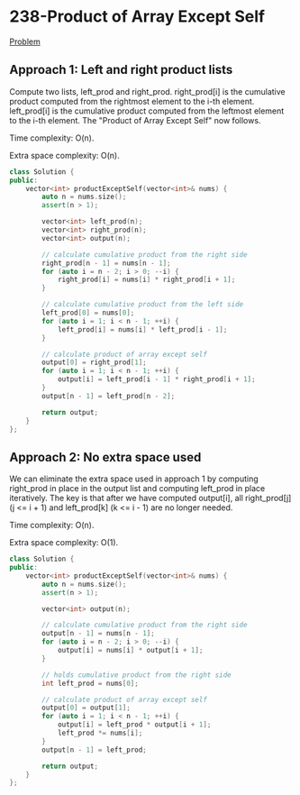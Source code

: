 # 238-Product of Array Except Self

[Problem](https://leetcode.com/problems/product-of-array-except-self/)

## Approach 1: Left and right product lists

Compute two lists, left_prod and right_prod. right_prod[i] is the cumulative product computed from the rightmost element to the i-th element. left_prod[i] is the cumulative product computed from the leftmost element to the i-th element. The "Product of Array Except Self" now follows.

Time complexity: O(n).

Extra space complexity: O(n).

```c++
class Solution {
public:
    vector<int> productExceptSelf(vector<int>& nums) {
        auto n = nums.size();
        assert(n > 1);

        vector<int> left_prod(n);
        vector<int> right_prod(n);
        vector<int> output(n);

        // calculate cumulative product from the right side
        right_prod[n - 1] = nums[n - 1];
        for (auto i = n - 2; i > 0; --i) {
            right_prod[i] = nums[i] * right_prod[i + 1];
        }

        // calculate cumulative product from the left side
        left_prod[0] = nums[0];
        for (auto i = 1; i < n - 1; ++i) {
            left_prod[i] = nums[i] * left_prod[i - 1];
        }

        // calculate product of array except self
        output[0] = right_prod[1];
        for (auto i = 1; i < n - 1; ++i) {
            output[i] = left_prod[i - 1] * right_prod[i + 1];
        }
        output[n - 1] = left_prod[n - 2];

        return output;
    }
};
```

## Approach 2: No extra space used

We can eliminate the extra space used in approach 1 by computing right_prod in place in the output list and computing left_prod in place iteratively. The key is that after we have computed output[i], all right_prod[j] (j <= i + 1) and left_prod[k] (k <= i - 1) are no longer needed.

Time complexity: O(n).

Extra space complexity: O(1).

```c++
class Solution {
public:
    vector<int> productExceptSelf(vector<int>& nums) {
        auto n = nums.size();
        assert(n > 1);

        vector<int> output(n);

        // calculate cumulative product from the right side
        output[n - 1] = nums[n - 1];
        for (auto i = n - 2; i > 0; --i) {
            output[i] = nums[i] * output[i + 1];
        }

        // holds cumulative product from the right side
        int left_prod = nums[0];

        // calculate product of array except self
        output[0] = output[1];
        for (auto i = 1; i < n - 1; ++i) {
            output[i] = left_prod * output[i + 1];
            left_prod *= nums[i];
        }
        output[n - 1] = left_prod;

        return output;
    }
};
```
